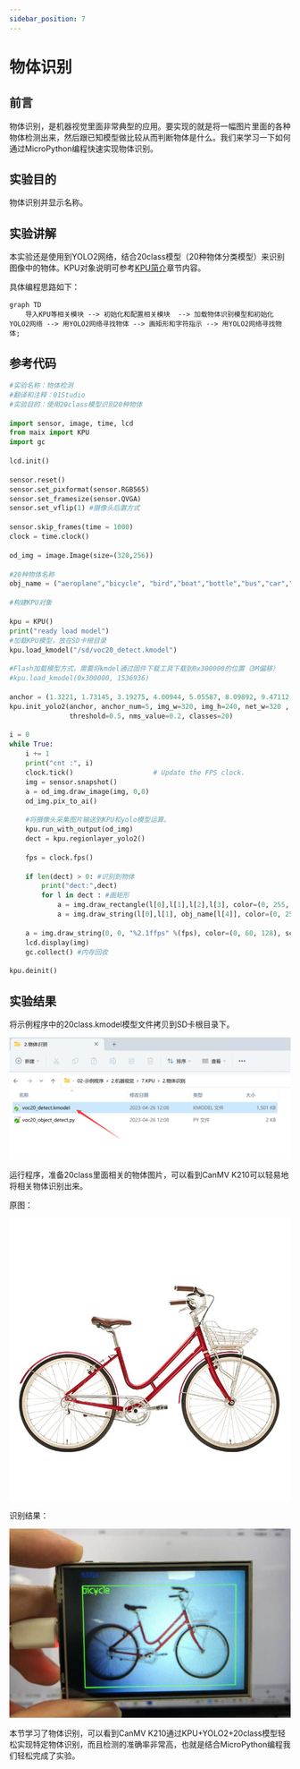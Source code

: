 ```yaml
---
sidebar_position: 7
---
```


# 物体识别

## 前言
物体识别，是机器视觉里面非常典型的应用。要实现的就是将一幅图片里面的各种物体检测出来，然后跟已知模型做比较从而判断物体是什么。我们来学习一下如何通过MicroPython编程快速实现物体识别。

## 实验目的
物体识别并显示名称。

## 实验讲解

本实验还是使用到YOLO2网络，结合20class模型（20种物体分类模型）来识别图像中的物体。KPU对象说明可参考[KPU简介](./kpu)章节内容。

具体编程思路如下：

```mermaid
graph TD
    导入KPU等相关模块 --> 初始化和配置相关模块  --> 加载物体识别模型和初始化YOLO2网络 --> 用YOLO2网络寻找物体 --> 画矩形和字符指示 --> 用YOLO2网络寻找物体;
```

## 参考代码

```python
#实验名称：物体检测
#翻译和注释：01Studio
#实验目的：使用20class模型识别20种物体

import sensor, image, time, lcd
from maix import KPU
import gc

lcd.init()

sensor.reset()
sensor.set_pixformat(sensor.RGB565)
sensor.set_framesize(sensor.QVGA)
sensor.set_vflip(1) #摄像头后置方式

sensor.skip_frames(time = 1000)
clock = time.clock()

od_img = image.Image(size=(320,256))

#20种物体名称
obj_name = ("aeroplane","bicycle", "bird","boat","bottle","bus","car","cat","chair","cow","diningtable", "dog","horse", "motorbike","person","pottedplant", "sheep","sofa", "train", "tvmonitor")

#构建KPU对象

kpu = KPU()
print("ready load model")
#加载KPU模型，放在SD卡根目录
kpu.load_kmodel("/sd/voc20_detect.kmodel")

#Flash加载模型方式，需要将kmdel通过固件下载工具下载到0x300000的位置（3M偏移）
#kpu.load_kmodel(0x300000, 1536936)

anchor = (1.3221, 1.73145, 3.19275, 4.00944, 5.05587, 8.09892, 9.47112, 4.84053, 11.2364, 10.0071)
kpu.init_yolo2(anchor, anchor_num=5, img_w=320, img_h=240, net_w=320 , net_h=256 ,layer_w=10 ,layer_h=8, 
               threshold=0.5, nms_value=0.2, classes=20)

i = 0
while True:
    i += 1
    print("cnt :", i)
    clock.tick()                    # Update the FPS clock.
    img = sensor.snapshot()
    a = od_img.draw_image(img, 0,0)
    od_img.pix_to_ai()

    #将摄像头采集图片输送到KPU和yolo模型运算。
    kpu.run_with_output(od_img)
    dect = kpu.regionlayer_yolo2()

    fps = clock.fps()

    if len(dect) > 0: #识别到物体
        print("dect:",dect)
        for l in dect : #画矩形
            a = img.draw_rectangle(l[0],l[1],l[2],l[3], color=(0, 255, 0))
            a = img.draw_string(l[0],l[1], obj_name[l[4]], color=(0, 255, 0), scale=1.5)

    a = img.draw_string(0, 0, "%2.1ffps" %(fps), color=(0, 60, 128), scale=1.0) #显示屏显示FPS
    lcd.display(img)
    gc.collect() #内存回收

kpu.deinit()
```

## 实验结果

将示例程序中的20class.kmodel模型文件拷贝到SD卡根目录下。

![object_recognition](./img/object_recognition/object_recognition1.png)

运行程序，准备20class里面相关的物体图片，可以看到CanMV K210可以轻易地将相关物体识别出来。

原图：

![object_recognition](./img/object_recognition/object_recognition2.jpg)

识别结果：

![object_recognition](./img/object_recognition/object_recognition3.png)

本节学习了物体识别，可以看到CanMV K210通过KPU+YOLO2+20class模型轻松实现特定物体识别，而且检测的准确率非常高，也就是结合MicroPython编程我们轻松完成了实验。